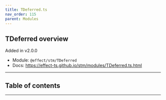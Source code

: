 ```yaml
---
title: TDeferred.ts
nav_order: 115
parent: Modules
---
```


## TDeferred overview

Added in v2.0.0

- Module: `@effect/stm/TDeferred`
- Docs: https://effect-ts.github.io/stm/modules/TDeferred.ts.html

---

<h2 class="text-delta">Table of contents</h2>

---

